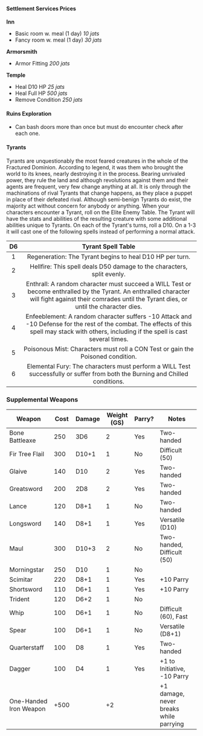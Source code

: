 #### Settlement Services Prices

**Inn**
-  Basic room w. meal (1 day) *10 jats*
- Fancy room w. meal (1 day) *30 jats*

**Armorsmith** 
 - Armor Fitting *200 jats*

**Temple**
- Heal D10 HP *25 jats*
- Heal Full HP *500 jats*
- Remove Condition *250 jats*
#### Ruins Exploration

- Can bash doors more than once but must do encounter check after each one.
#### Tyrants

Tyrants are unquestionably the most feared creatures in the whole of the Fractured Dominion. According to legend, it was them who brought the world to its knees, nearly destroying it in the process. Bearing unrivaled power, they rule the land and although revolutions against them and their agents are frequent, very few change anything at all. It is only through the machinations of rival Tyrants that change happens, as they place a puppet in place of their defeated rival. Although semi-benign Tyrants do exist, the majority act without concern for anybody or anything. When your characters encounter a Tyrant, roll on the Elite Enemy Table. The Tyrant will have the stats and abilities of the resulting creature with some additional abilities unique to Tyrants. On each of the Tyrant's turns, roll a D10. On a 1-3 it will cast one of the following spells instead of performing a normal attack.

| D6  |                                                                                           Tyrant Spell Table                                                                                            |
| :-: | :-----------------------------------------------------------------------------------------------------------------------------------------------------------------------------------------------------: |
|  1  |                                                                        Regeneration: The Tyrant begins to heal D10 HP per turn.                                                                         |
|  2  |                                                                 Hellfire: This spell deals D50 damage to the characters, split evenly.                                                                  |
|  3  | Enthrall: A random character must succeed a WILL Test or become enthralled by the Tyrant. An enthralled character will fight against their comrades until the Tyrant dies, or until the character dies. |
|  4  |     Enfeeblement: A random character suffers -10 Attack and -10 Defense for the rest of the combat. The effects of this spell may stack with others, including if the spell is cast several times.      |
|  5  |                                                             Poisonous Mist: Characters must roll a CON Test or gain the Poisoned condition.                                                             |
|  6  |                                      Elemental Fury: The characters must perform a WILL Test successfully or suffer from both the Burning and Chilled conditions.                                       |




### Supplemental Weapons
| Weapon                 | Cost | Damage | Weight (GS) | Parry? | Notes                                  |
| ---------------------- | ---- | ------ | ----------- | ------ | -------------------------------------- |
| Bone Battleaxe              | 250  | 3D6    | 2           | Yes    | Two-handed                             |
| Fir Tree Flail                  | 300  | D10+1  | 1           | No     | Difficult (50)                         |
| Glaive                 | 140  | D10    | 2           | Yes    | Two-handed                             |
| Greatsword             | 200  | 2D8    | 2           | Yes    | Two-handed                             |
| Lance                  | 120  | D8+1   | 1           | No     | Two-handed                             |
| Longsword              | 140  | D8+1   | 1           | Yes    | Versatile (D10)                        |
| Maul                   | 300  | D10+3  | 2           | No     | Two-handed, Difficult (50)             |
| Morningstar            | 250  | D10    | 1           | No     |                                        |
| Scimitar               | 220  | D8+1   | 1           | Yes    | +10 Parry                              |
| Shortsword             | 110  | D6+1   | 1           | Yes    | +10 Parry                              |
| Trident                | 120  | D6+2   | 1           | No     |                                        |
| Whip                   | 100  | D6+1   | 1           | No     | Difficult (60), Fast                   |
| Spear                  | 100  | D6+1   | 1           | No     | Versatile (D8+1)                       |
| Quarterstaff           | 100  | D8     | 1           | Yes    | Two-handed                             |
| Dagger                 | 100  | D4     | 1           | Yes    | +1 to Initiative, -10 Parry            |
| One-Handed Iron Weapon | +500 |        | +2           |        | +1 damage, never breaks while parrying |


